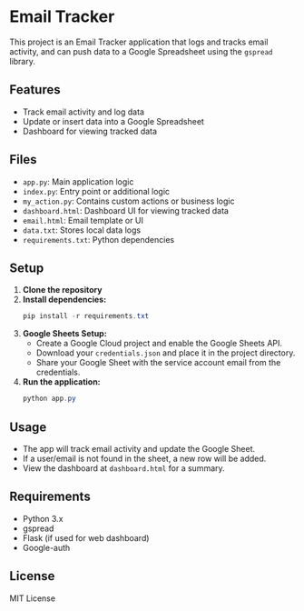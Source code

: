 # Email Tracker

This project is an Email Tracker application that logs and tracks email activity, and can push data to a Google Spreadsheet using the `gspread` library.

## Features
- Track email activity and log data
- Update or insert data into a Google Spreadsheet
- Dashboard for viewing tracked data

## Files
- `app.py`: Main application logic
- `index.py`: Entry point or additional logic
- `my_action.py`: Contains custom actions or business logic
- `dashboard.html`: Dashboard UI for viewing tracked data
- `email.html`: Email template or UI
- `data.txt`: Stores local data logs
- `requirements.txt`: Python dependencies

## Setup
1. **Clone the repository**
2. **Install dependencies:**
   ```powershell
   pip install -r requirements.txt
   ```
3. **Google Sheets Setup:**
   - Create a Google Cloud project and enable the Google Sheets API.
   - Download your `credentials.json` and place it in the project directory.
   - Share your Google Sheet with the service account email from the credentials.
4. **Run the application:**
   ```powershell
   python app.py
   ```

## Usage
- The app will track email activity and update the Google Sheet.
- If a user/email is not found in the sheet, a new row will be added.
- View the dashboard at `dashboard.html` for a summary.

## Requirements
- Python 3.x
- gspread
- Flask (if used for web dashboard)
- Google-auth

## License
MIT License
